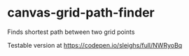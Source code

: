 # canvas-grid-path-finder
Finds shortest path between two grid points

Testable version at https://codepen.io/sleighs/full/NWRyoBq
